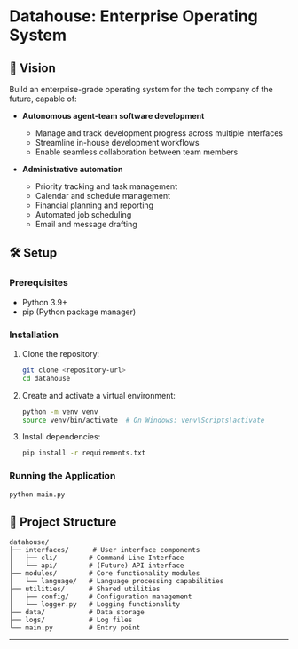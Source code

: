 # Datahouse: Enterprise Operating System

## 🚀 Vision
Build an enterprise-grade operating system for the tech company of the future, capable of:
- **Autonomous agent-team software development**
  - Manage and track development progress across multiple interfaces
  - Streamline in-house development workflows
  - Enable seamless collaboration between team members

- **Administrative automation**
  - Priority tracking and task management
  - Calendar and schedule management
  - Financial planning and reporting
  - Automated job scheduling
  - Email and message drafting

## 🛠️ Setup

### Prerequisites
- Python 3.9+
- pip (Python package manager)

### Installation
1. Clone the repository:
   ```bash
   git clone <repository-url>
   cd datahouse
   ```

2. Create and activate a virtual environment:
   ```bash
   python -m venv venv
   source venv/bin/activate  # On Windows: venv\Scripts\activate
   ```

3. Install dependencies:
   ```bash
   pip install -r requirements.txt
   ```

### Running the Application
```bash
python main.py
```

## 📂 Project Structure
```
datahouse/
├── interfaces/      # User interface components
│   ├── cli/        # Command Line Interface
│   └── api/        # (Future) API interface
├── modules/        # Core functionality modules
│   └── language/   # Language processing capabilities
├── utilities/      # Shared utilities
│   ├── config/     # Configuration management
│   └── logger.py   # Logging functionality
├── data/           # Data storage
├── logs/           # Log files
└── main.py         # Entry point
```
---
